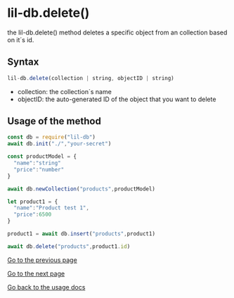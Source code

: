 ﻿# lil-db.delete()
the lil-db.delete() method deletes a specific object from an collection based on it´s id.
## Syntax
```js
lil-db.delete(collection | string, objectID | string)
```

 - collection: the collection´s name
 - objectID: the auto-generated ID of the object that you want to delete
## Usage of the method
```js
const db = require("lil-db")
await db.init("./","your-secret")

const productModel = {
  "name":"string"
  "price":"number"
}

await db.newCollection("products",productModel)

let product1 = {
  "name":"Product test 1",
  "price":6500
}

product1 = await db.insert("products",product1)

await db.delete("products",product1.id)
```
[Go to the previous page](https://github.com/santiagomirantes/lil-db-docs/blob/main/Usage/modify.md)

[Go to the next page](https://github.com/santiagomirantes/lil-db-docs/blob/main/Usage/deleteCollection.md)

[Go back to the usage docs](https://github.com/santiagomirantes/lil-db-docs/blob/main/Usage/USAGE_DOCS.md)



